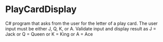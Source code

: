 # PlayCardDisplay
C# program that asks from the user for the letter of a play card. The user input must be either J, Q, K, or A. Validate input and display result as J = Jack or Q = Queen or K = King or A = Ace  
